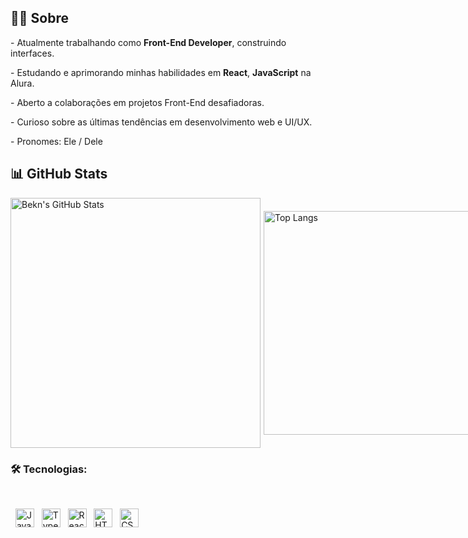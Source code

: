 



<div class="section">
  <h2 class="neon-title">👨‍💻 Sobre</h2>
  <p class="neon-text">
    - Atualmente trabalhando como <strong>Front-End Developer</strong>, construindo interfaces.
  </p>
  <p class="neon-text">
    - Estudando e aprimorando minhas habilidades em <strong>React</strong>, <strong>JavaScript</strong> na Alura.
  </p>
  <p class="neon-text">
    - Aberto a colaborações em projetos Front-End desafiadoras.
  </p>
  <p class="neon-text">
    - Curioso sobre as últimas tendências em desenvolvimento web e UI/UX.
  </p>
  <p class="neon-text">
    - Pronomes: Ele / Dele
  </p>
</div>

## 📊 **GitHub Stats**  
<div style="display: flex; gap: 5px; align-items: center;">
  <img src="https://github-readme-stats.vercel.app/api?username=MrAlexsanderRS&show_icons=true&theme=tokyonight" alt="Bekn's GitHub Stats" style="width: 400px; height: auto;">
  <img src="https://github-readme-stats.vercel.app/api/top-langs/?username=MrAlexsanderRS&layout=compact&theme=tokyonight" alt="Top Langs" style="width: 358px; height: auto;">
</div>

### 🛠️ Tecnologias:

  <div align="left">
  <img src="https://img.shields.io/badge/JavaScript-F7DF1E?style=for-the-badge&logo=javascript&logoColor=black" alt="JavaScript" height="30"/>
  <img src="https://img.shields.io/badge/TypeScript-007ACC?style=for-the-badge&logo=typescript&logoColor=white" alt="TypeScript" height="30"/>
  <img src="https://img.shields.io/badge/React-61DAFB?style=for-the-badge&logo=react&logoColor=black" alt="React" height="30"/>
  <img src="https://img.shields.io/badge/HTML5-E34F26?style=for-the-badge&logo=html5&logoColor=white" alt="HTML5" height="30"/>
  <img src="https://img.shields.io/badge/CSS3-1572B6?style=for-the-badge&logo=css3&logoColor=white" alt="CSS3" height="30"/>
</div>
<br>
